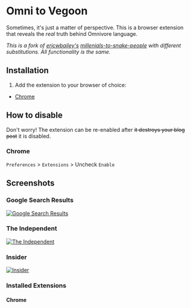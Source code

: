 # Omni to Vegoon

Sometimes, it's just a matter of perspective. This is a browser extension that reveals the *real* truth behind Omnivore language. 

*This is a fork of [ericwbailey's](https://github.com/ericwbailey) [millenials-to-snake-people](https://github.com/ericwbailey/millennials-to-snake-people) with different substitutions. All functionality is the same.*

## Installation

1. Add the extension to your browser of choice: 
  - [Chrome](https://chrome.google.com/webstore/detail/millennials-to-snake-peop/jhkibealmjkbkafogihpeidfcgnigmlf)


## How to disable

Don't worry! The extension can be re-enabled after ~~it destroys your blog post~~ it is disabled.

### Chrome

`Preferences` > `Extensions` > Uncheck `Enable`


## Screenshots

### Google Search Results
[![Google Search Results](https://i.imgur.com/SQRkpa2.jpg)](https://www.google.com/search?q=go+vegan)

### The Independent
[![The Independent](https://i.imgur.com/iJzRtoM.png)](https://www.independent.co.uk/topic/vegan)

### Insider
[![Insider](https://i.imgur.com/txOJLqr.png)](https://www.insider.com/masterchef-winner-vegan-customer-facebook-fight-2019-10)

### Installed Extensions
#### Chrome

